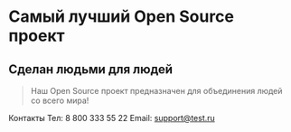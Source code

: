 # Самый лучший Open Source проект

## Сделан людьми для людей

> Наш Open Source проект предназначен для объединения людей со всего мира!

Контакты
Тел: 8 800 333 55 22
Email: support@test.ru
